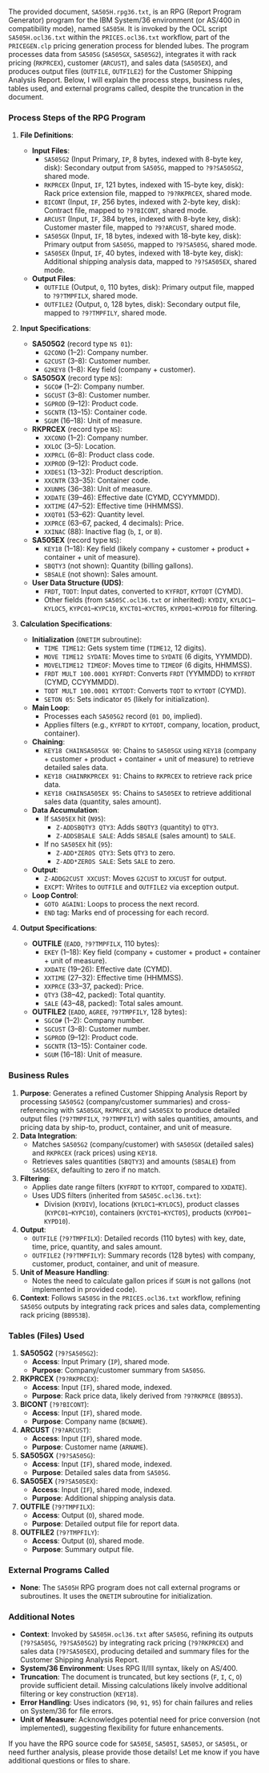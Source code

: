 The provided document, `SA505H.rpg36.txt`, is an RPG (Report Program Generator) program for the IBM System/36 environment (or AS/400 in compatibility mode), named `SA505H`. It is invoked by the OCL script `SA505H.ocl36.txt` within the `PRICES.ocl36.txt` workflow, part of the `PRICEGEN.clp` pricing generation process for blended lubes. The program processes data from `SA505G` (`SA505GX`, `SA505G2`), integrates it with rack pricing (`RKPRCEX`), customer (`ARCUST`), and sales data (`SA505EX`), and produces output files (`OUTFILE`, `OUTFILE2`) for the Customer Shipping Analysis Report. Below, I will explain the process steps, business rules, tables used, and external programs called, despite the truncation in the document.

### Process Steps of the RPG Program

1. **File Definitions**:
   - **Input Files**:
     - `SA505G2` (Input Primary, `IP`, 8 bytes, indexed with 8-byte key, disk): Secondary output from `SA505G`, mapped to `?9?SA505G2`, shared mode.
     - `RKPRCEX` (Input, `IF`, 121 bytes, indexed with 15-byte key, disk): Rack price extension file, mapped to `?9?RKPRCEX`, shared mode.
     - `BICONT` (Input, `IF`, 256 bytes, indexed with 2-byte key, disk): Contract file, mapped to `?9?BICONT`, shared mode.
     - `ARCUST` (Input, `IF`, 384 bytes, indexed with 8-byte key, disk): Customer master file, mapped to `?9?ARCUST`, shared mode.
     - `SA505GX` (Input, `IF`, 18 bytes, indexed with 18-byte key, disk): Primary output from `SA505G`, mapped to `?9?SA505G`, shared mode.
     - `SA505EX` (Input, `IF`, 40 bytes, indexed with 18-byte key, disk): Additional shipping analysis data, mapped to `?9?SA505EX`, shared mode.
   - **Output Files**:
     - `OUTFILE` (Output, `O`, 110 bytes, disk): Primary output file, mapped to `?9?TMPFILX`, shared mode.
     - `OUTFILE2` (Output, `O`, 128 bytes, disk): Secondary output file, mapped to `?9?TMPFILY`, shared mode.

2. **Input Specifications**:
   - **SA505G2** (record type `NS 01`):
     - `G2CONO` (1–2): Company number.
     - `G2CUST` (3–8): Customer number.
     - `G2KEY8` (1–8): Key field (company + customer).
   - **SA505GX** (record type `NS`):
     - `SGCO#` (1–2): Company number.
     - `SGCUST` (3–8): Customer number.
     - `SGPROD` (9–12): Product code.
     - `SGCNTR` (13–15): Container code.
     - `SGUM` (16–18): Unit of measure.
   - **RKPRCEX** (record type `NS`):
     - `XXCONO` (1–2): Company number.
     - `XXLOC` (3–5): Location.
     - `XXPRCL` (6–8): Product class code.
     - `XXPROD` (9–12): Product code.
     - `XXDES1` (13–32): Product description.
     - `XXCNTR` (33–35): Container code.
     - `XXUNMS` (36–38): Unit of measure.
     - `XXDATE` (39–46): Effective date (CYMD, CCYYMMDD).
     - `XXTIME` (47–52): Effective time (HHMMSS).
     - `XXQT01` (53–62): Quantity level.
     - `XXPRCE` (63–67, packed, 4 decimals): Price.
     - `XXINAC` (88): Inactive flag (`b`, `I`, or `B`).
   - **SA505EX** (record type `NS`):
     - `KEY18` (1–18): Key field (likely company + customer + product + container + unit of measure).
     - `SBQTY3` (not shown): Quantity (billing gallons).
     - `SBSALE` (not shown): Sales amount.
   - **User Data Structure (UDS)**:
     - `FRDT`, `TODT`: Input dates, converted to `KYFRDT`, `KYTODT` (CYMD).
     - Other fields (from `SA505C.ocl36.txt` or inherited): `KYDIV`, `KYLOC1`–`KYLOC5`, `KYPC01`–`KYPC10`, `KYCT01`–`KYCT05`, `KYPD01`–`KYPD10` for filtering.

3. **Calculation Specifications**:
   - **Initialization** (`ONETIM` subroutine):
     - `TIME TIME12`: Gets system time (`TIME12`, 12 digits).
     - `MOVE TIME12 SYDATE`: Moves time to `SYDATE` (6 digits, YYMMDD).
     - `MOVELTIME12 TIMEOF`: Moves time to `TIMEOF` (6 digits, HHMMSS).
     - `FRDT MULT 100.0001 KYFRDT`: Converts `FRDT` (YYMMDD) to `KYFRDT` (CYMD, CCYYMMDD).
     - `TODT MULT 100.0001 KYTODT`: Converts `TODT` to `KYTODT` (CYMD).
     - `SETON 05`: Sets indicator `05` (likely for initialization).
   - **Main Loop**:
     - Processes each `SA505G2` record (`01 DO`, implied).
     - Applies filters (e.g., `KYFRDT` to `KYTODT`, company, location, product, container).
   - **Chaining**:
     - `KEY18 CHAINSA505GX 90`: Chains to `SA505GX` using `KEY18` (company + customer + product + container + unit of measure) to retrieve detailed sales data.
     - `KEY18 CHAINRKPRCEX 91`: Chains to `RKPRCEX` to retrieve rack price data.
     - `KEY18 CHAINSA505EX 95`: Chains to `SA505EX` to retrieve additional sales data (quantity, sales amount).
   - **Data Accumulation**:
     - If `SA505EX` hit (`N95`):
       - `Z-ADDSBQTY3 QTY3`: Adds `SBQTY3` (quantity) to `QTY3`.
       - `Z-ADDSBSALE SALE`: Adds `SBSALE` (sales amount) to `SALE`.
     - If no `SA505EX` hit (`95`):
       - `Z-ADD*ZEROS QTY3`: Sets `QTY3` to zero.
       - `Z-ADD*ZEROS SALE`: Sets `SALE` to zero.
   - **Output**:
     - `Z-ADDG2CUST XXCUST`: Moves `G2CUST` to `XXCUST` for output.
     - `EXCPT`: Writes to `OUTFILE` and `OUTFILE2` via exception output.
   - **Loop Control**:
     - `GOTO AGAIN1`: Loops to process the next record.
     - `END` tag: Marks end of processing for each record.

4. **Output Specifications**:
   - **OUTFILE** (`EADD`, `?9?TMPFILX`, 110 bytes):
     - `EKEY` (1–18): Key field (company + customer + product + container + unit of measure).
     - `XXDATE` (19–26): Effective date (CYMD).
     - `XXTIME` (27–32): Effective time (HHMMSS).
     - `XXPRCE` (33–37, packed): Price.
     - `QTY3` (38–42, packed): Total quantity.
     - `SALE` (43–48, packed): Total sales amount.
   - **OUTFILE2** (`EADD`, `AGREE`, `?9?TMPFILY`, 128 bytes):
     - `SGCO#` (1–2): Company number.
     - `SGCUST` (3–8): Customer number.
     - `SGPROD` (9–12): Product code.
     - `SGCNTR` (13–15): Container code.
     - `SGUM` (16–18): Unit of measure.

### Business Rules

1. **Purpose**: Generates a refined Customer Shipping Analysis Report by processing `SA505G2` (company/customer summaries) and cross-referencing with `SA505GX`, `RKPRCEX`, and `SA505EX` to produce detailed output files (`?9?TMPFILX`, `?9?TMPFILY`) with sales quantities, amounts, and pricing data by ship-to, product, container, and unit of measure.
2. **Data Integration**:
   - Matches `SA505G2` (company/customer) with `SA505GX` (detailed sales) and `RKPRCEX` (rack prices) using `KEY18`.
   - Retrieves sales quantities (`SBQTY3`) and amounts (`SBSALE`) from `SA505EX`, defaulting to zero if no match.
3. **Filtering**:
   - Applies date range filters (`KYFRDT` to `KYTODT`, compared to `XXDATE`).
   - Uses UDS filters (inherited from `SA505C.ocl36.txt`):
     - Division (`KYDIV`), locations (`KYLOC1`–`KYLOC5`), product classes (`KYPC01`–`KYPC10`), containers (`KYCT01`–`KYCT05`), products (`KYPD01`–`KYPD10`).
4. **Output**:
   - `OUTFILE` (`?9?TMPFILX`): Detailed records (110 bytes) with key, date, time, price, quantity, and sales amount.
   - `OUTFILE2` (`?9?TMPFILY`): Summary records (128 bytes) with company, customer, product, container, and unit of measure.
5. **Unit of Measure Handling**:
   - Notes the need to calculate gallon prices if `SGUM` is not gallons (not implemented in provided code).
6. **Context**: Follows `SA505G` in the `PRICES.ocl36.txt` workflow, refining `SA505G` outputs by integrating rack prices and sales data, complementing rack pricing (`BB953B`).

### Tables (Files) Used

1. **SA505G2** (`?9?SA505G2`):
   - **Access**: Input Primary (`IP`), shared mode.
   - **Purpose**: Company/customer summary from `SA505G`.
2. **RKPRCEX** (`?9?RKPRCEX`):
   - **Access**: Input (`IF`), shared mode, indexed.
   - **Purpose**: Rack price data, likely derived from `?9?RKPRCE` (`BB953`).
3. **BICONT** (`?9?BICONT`):
   - **Access**: Input (`IF`), shared mode.
   - **Purpose**: Company name (`BCNAME`).
4. **ARCUST** (`?9?ARCUST`):
   - **Access**: Input (`IF`), shared mode.
   - **Purpose**: Customer name (`ARNAME`).
5. **SA505GX** (`?9?SA505G`):
   - **Access**: Input (`IF`), shared mode, indexed.
   - **Purpose**: Detailed sales data from `SA505G`.
6. **SA505EX** (`?9?SA505EX`):
   - **Access**: Input (`IF`), shared mode, indexed.
   - **Purpose**: Additional shipping analysis data.
7. **OUTFILE** (`?9?TMPFILX`):
   - **Access**: Output (`O`), shared mode.
   - **Purpose**: Detailed output file for report data.
8. **OUTFILE2** (`?9?TMPFILY`):
   - **Access**: Output (`O`), shared mode.
   - **Purpose**: Summary output file.

### External Programs Called

- **None**: The `SA505H` RPG program does not call external programs or subroutines. It uses the `ONETIM` subroutine for initialization.

### Additional Notes

- **Context**: Invoked by `SA505H.ocl36.txt` after `SA505G`, refining its outputs (`?9?SA505G`, `?9?SA505G2`) by integrating rack pricing (`?9?RKPRCEX`) and sales data (`?9?SA505EX`), producing detailed and summary files for the Customer Shipping Analysis Report.
- **System/36 Environment**: Uses RPG II/III syntax, likely on AS/400.
- **Truncation**: The document is truncated, but key sections (`F`, `I`, `C`, `O`) provide sufficient detail. Missing calculations likely involve additional filtering or key construction (`KEY18`).
- **Error Handling**: Uses indicators (`90`, `91`, `95`) for chain failures and relies on System/36 for file errors.
- **Unit of Measure**: Acknowledges potential need for price conversion (not implemented), suggesting flexibility for future enhancements.

If you have the RPG source code for `SA505E`, `SA505I`, `SA505J`, or `SA505L`, or need further analysis, please provide those details! Let me know if you have additional questions or files to share.